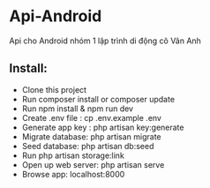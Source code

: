 # Api-Android
Api cho Android nhóm 1 lập trình di động cô Vân Anh

## Install:
- Clone this project
- Run composer install or composer update
- Run npm install & npm run dev
- Create .env file : cp .env.example .env
- Generate app key : php artisan key:generate
- Migrate database: php artisan migrate
- Seed database: php artisan db:seed 
- Run php artisan storage:link
- Open up web server: php artisan serve
- Browse app: localhost:8000
